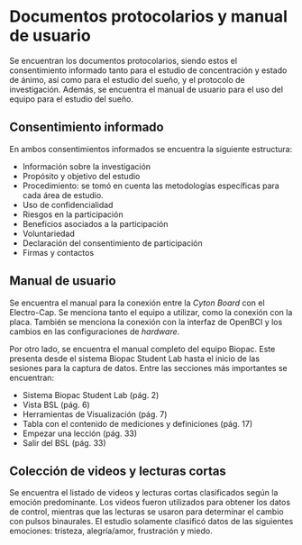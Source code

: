 # Documentos protocolarios y manual de usuario

Se encuentran los documentos protocolarios, siendo estos el consentimiento informado tanto para el estudio de concentración y estado de ánimo, así como para el estudio del sueño, y el protocolo de investigación.
Además, se encuentra el manual de usuario para el uso del equipo para el estudio del sueño.  

## Consentimiento informado
En ambos consentimientos informados se encuentra la siguiente estructura:
- Información sobre la investigación
- Propósito y objetivo del estudio
- Procedimiento: se tomó en cuenta las metodologías específicas para cada área de estudio.
- Uso de confidencialidad
- Riesgos en la participación
- Beneficios asociados a la participación
- Voluntariedad
- Declaración del consentimiento de participación
- Firmas y contactos

## Manual de usuario
Se encuentra el manual para la conexión entre la _Cyton Board_ con el Electro-Cap. Se menciona tanto el equipo a utilizar, como la conexión con la placa. 
También se menciona la conexión con la interfaz de OpenBCI y los cambios en las configuraciones de _hardware_. 

Por otro lado, se encuentra el manual completo del equipo Biopac. Este presenta desde el sistema Biopac Student Lab hasta el inicio de las sesiones para la captura de datos. Entre las secciones más importantes se encuentran:
- Sistema Biopac Student Lab (pág. 2)
- Vista BSL (pág. 6)
- Herramientas de Visualización (pág. 7)
- Tabla con el contenido de mediciones y definiciones (pág. 17)
- Empezar una lección (pág. 33)
- Salir del BSL (pág. 33)

## Colección de videos y lecturas cortas
Se encuentra el listado de videos y lecturas cortas clasificados según la emoción predominante. Los videos fueron utilizados para obtener los datos de control, mientras que las lecturas se usaron para determinar el cambio con pulsos binaurales. El estudio solamente clasificó datos de las siguientes emociones: tristeza, alegría/amor, frustración y miedo. 
